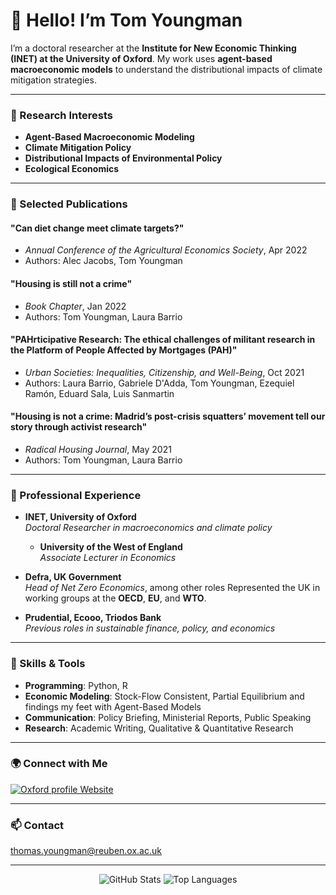 # 👋 Hello! I’m Tom Youngman

I’m a doctoral researcher at the **Institute for New Economic Thinking (INET) at the University of Oxford**. My work uses **agent-based macroeconomic models** to understand the distributional impacts of climate mitigation strategies.

---

### 🌱 Research Interests

- **Agent-Based Macroeconomic Modeling**
- **Climate Mitigation Policy**
- **Distributional Impacts of Environmental Policy**
- **Ecological Economics**

---

### 📜 Selected Publications

#### **"Can diet change meet climate targets?"**
- *Annual Conference of the Agricultural Economics Society*, Apr 2022
- Authors: Alec Jacobs, Tom Youngman

#### **"Housing is still not a crime"**
- *Book Chapter*, Jan 2022
- Authors: Tom Youngman, Laura Barrio

#### **"PAHrticipative Research: The ethical challenges of militant research in the Platform of People Affected by Mortgages (PAH)"**
- *Urban Societies: Inequalities, Citizenship, and Well-Being*, Oct 2021
- Authors: Laura Barrio, Gabriele D'Adda, Tom Youngman, Ezequiel Ramón, Eduard Sala, Luis Sanmartin

#### **"Housing is not a crime: Madrid’s post-crisis squatters’ movement tell our story through activist research"**
- *Radical Housing Journal*, May 2021
- Authors: Tom Youngman, Laura Barrio

---

### 💼 Professional Experience

- **INET, University of Oxford**  
  *Doctoral Researcher in macroeconomics and climate policy*

  - **University of the West of England**  
  *Associate Lecturer in Economics*

- **Defra, UK Government**  
  *Head of Net Zero Economics*, among other roles
  Represented the UK in working groups at the **OECD**, **EU**, and **WTO**.

- **Prudential, Ecooo, Triodos Bank**  
  *Previous roles in sustainable finance, policy, and economics*

---

### 🔧 Skills & Tools

- **Programming**: Python, R
- **Economic Modeling**: Stock-Flow Consistent, Partial Equilibrium and findings my feet with Agent-Based Models
- **Communication**: Policy Briefing, Ministerial Reports, Public Speaking
- **Research**: Academic Writing, Qualitative & Quantitative Research

---

### 🌍 Connect with Me

[![Oxford profile Website](https://img.shields.io/badge/-Website-000000?style=flat&logo=About.me&logoColor=white)](https://www.yourwebsite.com)

---

### 📫 Contact

thomas.youngman@reuben.ox.ac.uk

---

<div align="center">
  <img src="https://github-readme-stats.vercel.app/api?username=TomYoungman&show_icons=true&hide=contribs&count_private=true&theme=radical" alt="GitHub Stats"/>
  <img src="https://github-readme-stats.vercel.app/api/top-langs/?username=TomYoungman&layout=compact&theme=radical" alt="Top Languages"/>
</div>
